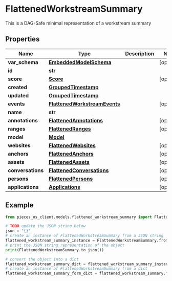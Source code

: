 # FlattenedWorkstreamSummary

This is a DAG-Safe minimal representation of a workstream summary

## Properties

Name | Type | Description | Notes
------------ | ------------- | ------------- | -------------
**var_schema** | [**EmbeddedModelSchema**](EmbeddedModelSchema) |  | [optional] 
**id** | **str** |  | 
**score** | [**Score**](Score) |  | [optional] 
**created** | [**GroupedTimestamp**](GroupedTimestamp) |  | 
**updated** | [**GroupedTimestamp**](GroupedTimestamp) |  | 
**events** | [**FlattenedWorkstreamEvents**](FlattenedWorkstreamEvents) |  | [optional] 
**name** | **str** |  | 
**annotations** | [**FlattenedAnnotations**](FlattenedAnnotations) |  | [optional] 
**ranges** | [**FlattenedRanges**](FlattenedRanges) |  | [optional] 
**model** | [**Model**](Model) |  | 
**websites** | [**FlattenedWebsites**](FlattenedWebsites) |  | [optional] 
**anchors** | [**FlattenedAnchors**](FlattenedAnchors) |  | [optional] 
**assets** | [**FlattenedAssets**](FlattenedAssets) |  | [optional] 
**conversations** | [**FlattenedConversations**](FlattenedConversations) |  | [optional] 
**persons** | [**FlattenedPersons**](FlattenedPersons) |  | [optional] 
**applications** | [**Applications**](Applications) |  | [optional] 

## Example

```python
from pieces_os_client.models.flattened_workstream_summary import FlattenedWorkstreamSummary

# TODO update the JSON string below
json = "{}"
# create an instance of FlattenedWorkstreamSummary from a JSON string
flattened_workstream_summary_instance = FlattenedWorkstreamSummary.from_json(json)
# print the JSON string representation of the object
print(FlattenedWorkstreamSummary.to_json())

# convert the object into a dict
flattened_workstream_summary_dict = flattened_workstream_summary_instance.to_dict()
# create an instance of FlattenedWorkstreamSummary from a dict
flattened_workstream_summary_form_dict = flattened_workstream_summary.from_dict(flattened_workstream_summary_dict)
```


